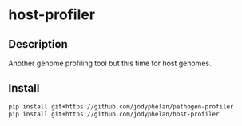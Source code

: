 # host-profiler

## Description

Another genome profiling tool but this time for host genomes.

## Install 

```bash
pip install git+https://github.com/jodyphelan/pathogen-profiler
pip install git+https://github.com/jodyphelan/host-profiler
```